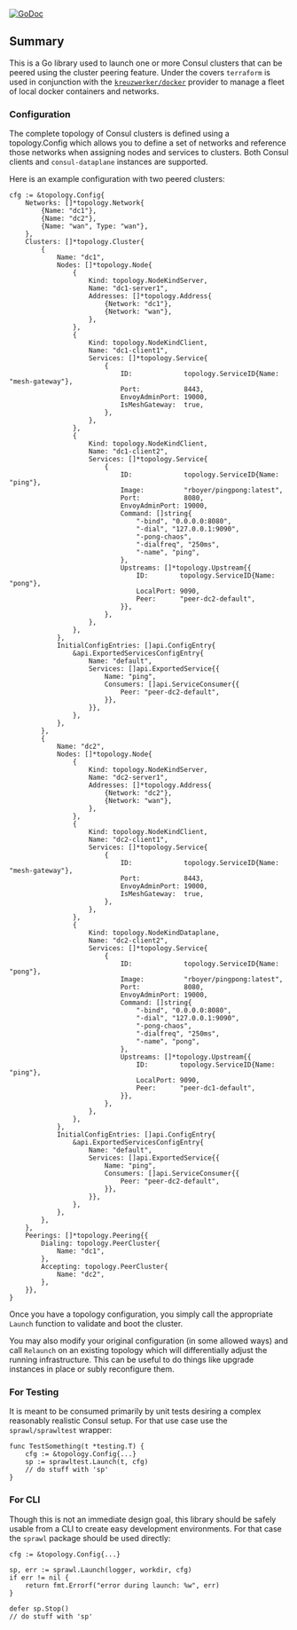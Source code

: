 [![GoDoc](https://pkg.go.dev/badge/github.com/hashicorp/consul/consul-topology)](https://pkg.go.dev/github.com/hashicorp/consul/consul-topology)

## Summary

This is a Go library used to launch one or more Consul clusters that can be
peered using the cluster peering feature. Under the covers `terraform` is used
in conjunction with the
[`kreuzwerker/docker`](https://registry.terraform.io/providers/kreuzwerker/docker/latest)
provider to manage a fleet of local docker containers and networks.

### Configuration

The complete topology of Consul clusters is defined using a topology.Config
which allows you to define a set of networks and reference those networks when
assigning nodes and services to clusters. Both Consul clients and
`consul-dataplane` instances are supported.

Here is an example configuration with two peered clusters:

```
cfg := &topology.Config{
    Networks: []*topology.Network{
        {Name: "dc1"},
        {Name: "dc2"},
        {Name: "wan", Type: "wan"},
    },
    Clusters: []*topology.Cluster{
        {
            Name: "dc1",
            Nodes: []*topology.Node{
                {
                    Kind: topology.NodeKindServer,
                    Name: "dc1-server1",
                    Addresses: []*topology.Address{
                        {Network: "dc1"},
                        {Network: "wan"},
                    },
                },
                {
                    Kind: topology.NodeKindClient,
                    Name: "dc1-client1",
                    Services: []*topology.Service{
                        {
                            ID:             topology.ServiceID{Name: "mesh-gateway"},
                            Port:           8443,
                            EnvoyAdminPort: 19000,
                            IsMeshGateway:  true,
                        },
                    },
                },
                {
                    Kind: topology.NodeKindClient,
                    Name: "dc1-client2",
                    Services: []*topology.Service{
                        {
                            ID:             topology.ServiceID{Name: "ping"},
                            Image:          "rboyer/pingpong:latest",
                            Port:           8080,
                            EnvoyAdminPort: 19000,
                            Command: []string{
                                "-bind", "0.0.0.0:8080",
                                "-dial", "127.0.0.1:9090",
                                "-pong-chaos",
                                "-dialfreq", "250ms",
                                "-name", "ping",
                            },
                            Upstreams: []*topology.Upstream{{
                                ID:        topology.ServiceID{Name: "pong"},
                                LocalPort: 9090,
                                Peer:      "peer-dc2-default",
                            }},
                        },
                    },
                },
            },
            InitialConfigEntries: []api.ConfigEntry{
                &api.ExportedServicesConfigEntry{
                    Name: "default",
                    Services: []api.ExportedService{{
                        Name: "ping",
                        Consumers: []api.ServiceConsumer{{
                            Peer: "peer-dc2-default",
                        }},
                    }},
                },
            },
        },
        {
            Name: "dc2",
            Nodes: []*topology.Node{
                {
                    Kind: topology.NodeKindServer,
                    Name: "dc2-server1",
                    Addresses: []*topology.Address{
                        {Network: "dc2"},
                        {Network: "wan"},
                    },
                },
                {
                    Kind: topology.NodeKindClient,
                    Name: "dc2-client1",
                    Services: []*topology.Service{
                        {
                            ID:             topology.ServiceID{Name: "mesh-gateway"},
                            Port:           8443,
                            EnvoyAdminPort: 19000,
                            IsMeshGateway:  true,
                        },
                    },
                },
                {
                    Kind: topology.NodeKindDataplane,
                    Name: "dc2-client2",
                    Services: []*topology.Service{
                        {
                            ID:             topology.ServiceID{Name: "pong"},
                            Image:          "rboyer/pingpong:latest",
                            Port:           8080,
                            EnvoyAdminPort: 19000,
                            Command: []string{
                                "-bind", "0.0.0.0:8080",
                                "-dial", "127.0.0.1:9090",
                                "-pong-chaos",
                                "-dialfreq", "250ms",
                                "-name", "pong",
                            },
                            Upstreams: []*topology.Upstream{{
                                ID:        topology.ServiceID{Name: "ping"},
                                LocalPort: 9090,
                                Peer:      "peer-dc1-default",
                            }},
                        },
                    },
                },
            },
            InitialConfigEntries: []api.ConfigEntry{
                &api.ExportedServicesConfigEntry{
                    Name: "default",
                    Services: []api.ExportedService{{
                        Name: "ping",
                        Consumers: []api.ServiceConsumer{{
                            Peer: "peer-dc2-default",
                        }},
                    }},
                },
            },
        },
    },
    Peerings: []*topology.Peering{{
        Dialing: topology.PeerCluster{
            Name: "dc1",
        },
        Accepting: topology.PeerCluster{
            Name: "dc2",
        },
    }},
}
```

Once you have a topology configuration, you simply call the appropriate
`Launch` function to validate and boot the cluster.

You may also modify your original configuration (in some allowed ways) and call
`Relaunch` on an existing topology which will differentially adjust the running
infrastructure. This can be useful to do things like upgrade instances in place
or subly reconfigure them.

### For Testing

It is meant to be consumed primarily by unit tests desiring a complex
reasonably realistic Consul setup. For that use case use the `sprawl/sprawltest` wrapper:

```
func TestSomething(t *testing.T) {
    cfg := &topology.Config{...}
    sp := sprawltest.Launch(t, cfg)
    // do stuff with 'sp'
}
```

### For CLI

Though this is not an immediate design goal, this library should be safely usable from a CLI
to create easy development environments. For that case the `sprawl` package should be used directly:

```
cfg := &topology.Config{...}

sp, err := sprawl.Launch(logger, workdir, cfg)
if err != nil {
    return fmt.Errorf("error during launch: %w", err)
}

defer sp.Stop()
// do stuff with 'sp'

```
